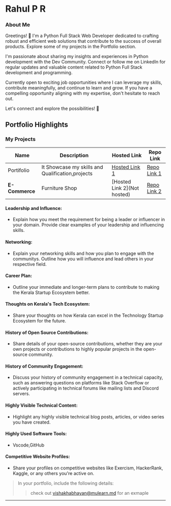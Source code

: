 # Rahul P R

### About Me
Greetings! 👋 I'm a Python Full Stack Web Developer dedicated to crafting robust and efficient web solutions that contribute to the success of overall products. Explore some of my projects in the Portfolio section.

I'm passionate about sharing my insights and experiences in Python development with the Dev Community. Connect or follow me on LinkedIn for regular updates and valuable content related to Python Full Stack development and programming.

Currently open to exciting job opportunities where I can leverage my skills, contribute meaningfully, and continue to learn and grow. If you have a compelling opportunity aligning with my expertise, don't hesitate to reach out.

Let's connect and explore the possibilities! 🚀



## Portfolio Highlights

### My Projects

| Name                | Description                                                               | Hosted Link                              | Repo Link                                                      |
|---------------------|---------------------------------------------------------------------------|------------------------------------------|----------------------------------------------------------------|
| Portifolio  | It Showcase my skills and Qualification,projects                                           | [Hosted Link 1](https://rahul707.pythonanywhere.com/)    | [Repo Link 1](https://github.com/username/project1)             |
| **E-Commerce**  | Furniture Shop                                             | [Hosted Link 2](Not hosted)    | [Repo Link 2](https://github.com/rahulxzoro/E-commerce-Furniture-shop-.git)             |

#### Leadership and Influence:

- Explain how you meet the requirement for being a leader or influencer in your domain. Provide clear examples of your leadership and influencing skills.

#### Networking:

- Explain your networking skills and how you plan to engage with the communitys. Outline how you will influence and lead others in your respective field.

#### Career Plan:

- Outline your immediate and longer-term plans to contribute to making the Kerala Startup Ecosystem better.

#### Thoughts on Kerala's Tech Ecosystem:

- Share your thoughts on how Kerala can excel in the Technology Startup Ecosystem for the future.

#### History of Open Source Contributions:

- Share details of your open-source contributions, whether they are your own projects or contributions to highly popular projects in the open-source community.

#### History of Community Engagement:

-  Discuss your history of community engagement in a technical capacity, such as answering questions on platforms like Stack Overflow or actively participating in technical forums like mailing lists and Discord servers.

#### Highly Visible Technical Content:

- Highlight any highly visible technical blog posts, articles, or video series you have created.

#### Highly Used Software Tools:

- Vscode,GitHub

#### Competitive Website Profiles:

- Share your profiles on competitive websites like Exercism, HackerRank, Kaggle, or any others you're active on.



> In your portfolio, include the following details:
>> check out [vishakhabhayan@mulearn.md](./profiles/vishakhabhayan@mulearn.md) for an exmaple

---
